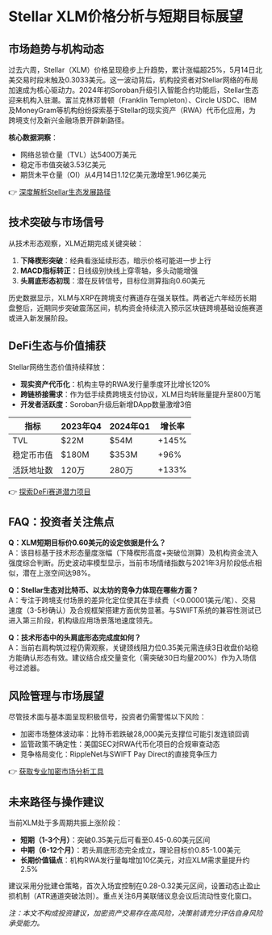 # Stellar XLM价格分析与短期目标展望  

## 市场趋势与机构动态  

过去六周，Stellar（XLM）价格呈现稳步上升趋势，累计涨幅超25%，5月14日北美交易时段末触及0.3033美元。这一波动背后，机构投资者对Stellar网络的布局加速成为核心驱动力。2024年初Soroban升级引入智能合约功能后，Stellar生态迎来机构入驻潮。富兰克林邓普顿（Franklin Templeton）、Circle USDC、IBM及MoneyGram等机构纷纷探索基于Stellar的现实资产（RWA）代币化应用，为跨境支付及新兴金融场景开辟新路径。  

**核心数据洞察**：  
- 网络总锁仓量（TVL）达5400万美元  
- 稳定币市值突破3.53亿美元  
- 期货未平仓量（OI）从4月14日1.12亿美元激增至1.96亿美元  

👉 [深度解析Stellar生态发展路径](https://bit.ly/okx_welcome)  

## 技术突破与市场信号  

从技术形态观察，XLM近期完成关键突破：  
1. **下降楔形突破**：经典看涨延续形态，暗示价格可能进一步上行  
2. **MACD指标转正**：日线级别快线上穿零轴，多头动能增强  
3. **头肩底形态初现**：潜在反转信号，目标位测算指向0.60美元  

历史数据显示，XLM与XRP在跨境支付赛道存在强关联性。两者近六年经历长期盘整后，近期同步突破震荡区间，机构资金持续流入预示区块链跨境基础设施赛道或进入新发展阶段。  

## DeFi生态与价值捕获  

Stellar网络生态价值持续释放：  
- **现实资产代币化**：机构主导的RWA发行量季度环比增长120%  
- **跨链桥接需求**：作为低手续费跨境支付协议，XLM日均转账量提升至800万笔  
- **开发者活跃度**：Soroban升级后新增DApp数量激增3倍  

| 指标         | 2023年Q4 | 2024年Q1 | 增长率 |
|--------------|----------|----------|--------|
| TVL          | $22M     | $54M     | +145%  |
| 稳定币市值   | $180M    | $353M    | +96%   |
| 活跃地址数   | 120万    | 280万    | +133%  |

👉 [探索DeFi赛道潜力项目](https://bit.ly/okx_welcome)  

## FAQ：投资者关注焦点  

**Q：XLM短期目标价0.60美元的设定依据是什么？**  
A：该目标基于技术形态量度涨幅（下降楔形高度+突破位测算）及机构资金流入强度综合判断。历史波动率模型显示，当前市场情绪指数与2021年3月阶段低点相似，潜在上涨空间达98%。  

**Q：Stellar生态对比特币、以太坊的竞争力体现在哪些方面？**  
A：专注于跨境支付场景的差异化定位使其在手续费（<0.00001美元/笔）、交易速度（3-5秒确认）及合规框架搭建方面优势显著。与SWIFT系统的兼容性测试已进入第三阶段，机构级应用场景落地速度领先。  

**Q：技术形态中的头肩底形态完成度如何？**  
A：当前右肩构筑过程仍需观察，关键颈线阻力位0.35美元需连续3日收盘价站稳方能确认形态有效。建议结合成交量变化（需突破30日均量200%）作为入场信号过滤器。  

## 风险管理与市场展望  

尽管技术面与基本面呈现积极信号，投资者仍需警惕以下风险：  
- 加密市场整体波动率：比特币若跌破28,000美元支撑位可能引发连锁回调  
- 监管政策不确定性：美国SEC对RWA代币化项目的合规审查动态  
- 竞争格局变化：RippleNet与SWIFT Pay Direct的直接竞争压力  

👉 [获取专业加密市场分析工具](https://bit.ly/okx_welcome)  

## 未来路径与操作建议  

当前XLM处于多周期共振上涨阶段：  
- **短期（1-3个月）**：突破0.35美元后可看至0.45-0.60美元区间  
- **中期（6-12个月）**：若头肩底形态完全成立，理论目标价0.85-1.00美元  
- **长期价值锚点**：机构RWA发行量每增加10亿美元，对应XLM需求量提升约2.5%  

建议采用分批建仓策略，首次入场宜控制在0.28-0.32美元区间，设置动态止盈止损机制（ATR通道突破法则）。重点关注6月美联储议息会议后流动性变化窗口。  

*注：本文不构成投资建议，加密资产交易存在高风险，决策前请充分评估自身风险承受能力。*